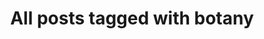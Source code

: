 ---
layout: tag
title: "All posts tagged with botany"
permalink: /weblog/tags/botany/
taxonomy: botany
---